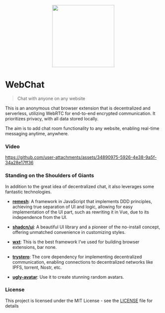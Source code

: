 <p align="center">
  <img src="https://github.com/molvqingtai/WebChat/blob/master/src/public/logo.png" width="200px"/>
</p>

# WebChat

> Chat with anyone on any website

This is an anonymous chat browser extension that is decentralized and serverless, utilizing WebRTC for end-to-end encrypted communication. It prioritizes privacy, with all data stored locally.

The aim is to add chat room functionality to any website, enabling real-time messaging anytime, anywhere.

### Video

https://github.com/user-attachments/assets/34890975-5926-4e38-9a5f-34a28e17ff36

### Standing on the Shoulders of Giants

In addition to the great idea of decentralized chat, it also leverages some fantastic technologies.

- **[remesh](https://github.com/remesh-js/remesh)**: A framework in JavaScript that implements DDD principles, achieving true separation of UI and logic, allowing for easy implementation of the UI part, such as rewriting it in Vue, due to its independence from the UI.

- **[shadcn/ui](https://ui.shadcn.com/)**: A beautiful UI library and a pioneer of the no-install concept, offering unmatched convenience in customizing styles.

- **[wxt](https://wxt.dev/)**: This is the best framework I’ve used for building browser extensions, bar none.

- **[trystero](https://github.com/dmotz/trystero)**: The core dependency for implementing decentralized communication, enabling connections to decentralized networks like IPFS, torrent, Nostr, etc.

- **[ugly-avatar](https://github.com/txstc55/ugly-avatar)**: Use it to create stunning random avatars.

### License

This project is licensed under the MIT License - see the [LICENSE](https://github.com/molvqingtai/WebChat/blob/master/LICENSE) file for details
